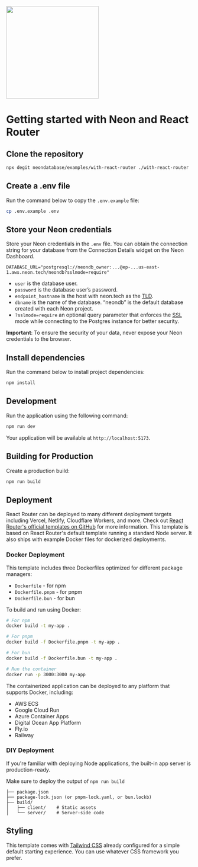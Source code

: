 <img width="250px" src="https://neon.tech/brand/neon-logo-dark-color.svg" />

# Getting started with Neon and React Router

## Clone the repository

```bash
npx degit neondatabase/examples/with-react-router ./with-react-router
```

## Create a .env file

Run the command below to copy the `.env.example` file:

```bash
cp .env.example .env
```

## Store your Neon credentials

Store your Neon credentials in the `.env` file. You can obtain the connection string for your database from the Connection Details widget on the Neon Dashboard.

```
DATABASE_URL="postgresql://neondb_owner:...@ep-...us-east-1.aws.neon.tech/neondb?sslmode=require"
```

- `user` is the database user.
- `password` is the database user’s password.
- `endpoint_hostname` is the host with neon.tech as the [TLD](https://www.cloudflare.com/en-gb/learning/dns/top-level-domain/).
- `dbname` is the name of the database. “neondb” is the default database created with each Neon project.
- `?sslmode=require` an optional query parameter that enforces the [SSL](https://www.cloudflare.com/en-gb/learning/ssl/what-is-ssl/) mode while connecting to the Postgres instance for better security.

**Important**: To ensure the security of your data, never expose your Neon credentials to the browser.

## Install dependencies

Run the command below to install project dependencies:

```bash
npm install
```

## Development

Run the application using the following command:

```bash
npm run dev
```

Your application will be available at `http://localhost:5173`.

## Building for Production

Create a production build:

```bash
npm run build
```

## Deployment

React Router can be deployed to many different deployment targets including Vercel, Netlify, Cloudflare Workers, and more. Check out [React Router's official templates on GitHub](https://github.com/remix-run/react-router-templates) for more information. This template is based on React Router's default template running a standard Node server. It also ships with example Docker files for dockerized deployments.

### Docker Deployment

This template includes three Dockerfiles optimized for different package managers:

- `Dockerfile` - for npm
- `Dockerfile.pnpm` - for pnpm
- `Dockerfile.bun` - for bun

To build and run using Docker:

```bash
# For npm
docker build -t my-app .

# For pnpm
docker build -f Dockerfile.pnpm -t my-app .

# For bun
docker build -f Dockerfile.bun -t my-app .

# Run the container
docker run -p 3000:3000 my-app
```

The containerized application can be deployed to any platform that supports Docker, including:

- AWS ECS
- Google Cloud Run
- Azure Container Apps
- Digital Ocean App Platform
- Fly.io
- Railway

### DIY Deployment

If you're familiar with deploying Node applications, the built-in app server is production-ready.

Make sure to deploy the output of `npm run build`

```
├── package.json
├── package-lock.json (or pnpm-lock.yaml, or bun.lockb)
├── build/
│   ├── client/    # Static assets
│   └── server/    # Server-side code
```

## Styling

This template comes with [Tailwind CSS](https://tailwindcss.com/) already configured for a simple default starting experience. You can use whatever CSS framework you prefer.
